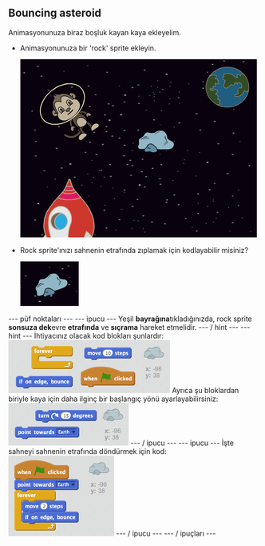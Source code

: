 ## Bouncing asteroid

Animasyonunuza biraz boşluk kayan kaya ekleyelim.

+ Animasyonunuza bir 'rock' sprite ekleyin.
    
    ![Bir rock sprite ekleme](images/space-rock-sprite.png)

+ Rock sprite'ınızı sahnenin etrafında zıplamak için kodlayabilir misiniz?
    
    ![Zıplayan bir kayayı test etme](images/space-bounce-test.png)

\--- püf noktaları \--- \--- ipucu \--- Yeşil **bayrağına**tıkladığınızda, rock sprite **sonsuza dek**evre **etrafında** ve **sıçrama** hareket etmelidir. \--- / hint \--- \--- hint \--- İhtiyacınız olacak kod blokları şunlardır: ![Blocks for a bouncing rock](images/space-bounce-blocks.png) Ayrıca şu bloklardan biriyle kaya için daha ilginç bir başlangıç ​​yönü ayarlayabilirsiniz: ![Setting the rock's initial position](images/space-initial-position.png) \--- / ipucu \--- \--- ipucu \--- İşte sahneyi sahnenin etrafında döndürmek için kod: ![Code for a bouncing rock](images/space-bounce-code.png) \--- / ipucu \--- \--- / ipuçları \---
